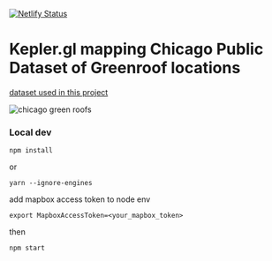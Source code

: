 [![Netlify Status](https://api.netlify.com/api/v1/badges/98dbbc79-da49-4176-b65e-738c4c3bb234/deploy-status)](https://app.netlify.com/sites/keplergl-chi-greenroofs/deploys)

# Kepler.gl mapping Chicago Public Dataset of Greenroof locations

[dataset used in this project](https://data.cityofchicago.org/Environment-Sustainable-Development/Green-Roofs/q3z3-udcz)

![chicago green roofs](https://raw.githubusercontent.com/classicmatsuo/keplerGL-chi-greenRoofs/master/docs/chigreen.png)

### Local dev

```
npm install
```

or

```
yarn --ignore-engines
```

add mapbox access token to node env

```
export MapboxAccessToken=<your_mapbox_token>
```

then

```
npm start
```
